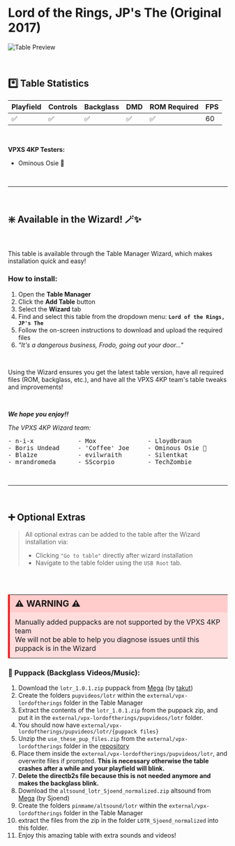 # Lord of the Rings, JP's The (Original 2017)

![Table Preview](../../images/vpx-lordoftherings.jpg)

<br>

## *️⃣  Table Statistics

| Playfield | Controls | Backglass | DMD | ROM Required | FPS | 
|-----------|----------|-----------|-----|--------------|-----|
| :white_check_mark: | :white_check_mark: | :white_check_mark: | :white_check_mark: | :white_check_mark: | 60 |

<br>

**VPXS 4KP Testers:**
  - Ominous Osie 🌸

<br>

---

<br>

## ❇️ Available in the Wizard! 🪄✨

<br>

This table is available through the Table Manager Wizard, which makes installation quick and easy!

### How to install:

1.  Open the **Table Manager**
2.  Click the **Add Table** button
3.  Select the **Wizard** tab
4.  Find and select this table from the dropdown menu: **`Lord of the Rings, JP's The`**
5.  Follow the on-screen instructions to download and upload the required files
6. *"It's a dangerous business, Frodo, going out your door..."*

<br>

Using the Wizard ensures you get the latest table version, have all required files (ROM, backglass, etc.), and have all the VPXS 4KP team's table tweaks and improvements!

<br>

__*We hope you enjoy!!*__

*The VPXS 4KP Wizard team:*
<pre>
- n-i-x            - Mox              - Lloydbraun
- Boris Undead     - 'Coffee' Joe     - Ominous Osie 🌸
- Bla1ze           - evilwraith       - Silentkat        
- mrandromeda      - SScorpio         - TechZombie
</pre>

<br>

---

<br>

## ➕ Optional Extras

> All optional extras can be added to the table after the Wizard installation via: 
> -  Clicking `"Go to table"` directly after wizard installation
> -  Navigate to the table folder using the `USB Root` tab.

<br>
<br>

<table>
  <tr>
    <td style="background-color: #FFDDDD; padding: 0; border-left: 4px solid #FF0000;">
      <div style="padding: 8px 12px; background-color: #FFCCCB; font-weight: bold;font-size: 20px;">
        <strong>⚠️ WARNING ⚠️</strong>
      </div>
      <div style="padding: 12px 12px 12px 12px;">
        Manually added puppacks are not supported by the VPXS 4KP team<br>We will not be able to help you diagnose issues until this puppack is in the Wizard
      </div>
    </td>
  </tr>
</table>


### 🎦 Puppack (Backglass Videos/Music):


1. Download the `lotr_1.0.1.zip` puppack from [Mega](https://mega.nz/file/7BdSXbQJ#ReZzIrRvpYc2nyHMQjZSp2s91fZ7ly5YOVy5c12zg4U) (by [takut](https://vpuniverse.com/profile/3434-takut/))
2. Create the folders `pupvideos/lotr` within the `external/vpx-lordoftherings` folder in the Table Manager
3. Extract the contents of the `lotr_1.0.1.zip` from the puppack zip, and put it in the `external/vpx-lordoftherings/pupvideos/lotr` folder. 
4. You should now have `external/vpx-lordoftherings/pupvideos/lotr/{puppack files}`
5. Unzip the `use_these_pup_files.zip` from the `external/vpx-lordoftherings` folder in the [repository](https://github.com/LegendsUnchained/vpx-standalone-alp4k/tree/main/external/vpx-lordoftherings)
6. Place them inside the `external/vpx-lordoftherings/pupvideos/lotr`, and overwrite files if prompted. __This is necessary otherwise the table crashes after a while and your playfield will blink.__
7. __Delete the directb2s file because this is not needed anymore and makes the backglass blink.__
8. Download the `altsound_lotr_Sjoend_normalized.zip` altsound from [Mega](https://mega.nz/file/rnJCCZRD#wLnMhIKqTID9y8KHSYDlIJ4RpeiUPTOZ698N4mat-BY) (by Sjoend)
9. Create the folders `pinmame/altsound/lotr` within the `external/vpx-lordoftherings` folder in the Table Manager 
10. extract the files from the zip in the folder `LOTR_Sjoend_normalized` into this folder.
11. Enjoy this amazing table with extra sounds and videos! 


<br>
<br>
<br>
<br>
<br>
